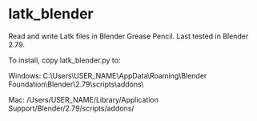 # latk_blender
Read and write Latk files in Blender Grease Pencil. Last tested in Blender 2.79.

To install, copy latk_blender.py to:

Windows:
C:\Users\USER_NAME\AppData\Roaming\Blender Foundation\Blender\2.79\scripts\addons\

Mac:
/Users/USER_NAME/Library/Application Support/Blender/2.79/scripts/addons/


